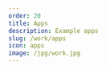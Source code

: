 ```yaml
---
order: 20
title: Apps
description: Example apps
slug: /work/apps
icon: apps
image: /jpg/work.jpg
---
```

